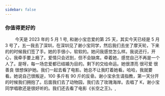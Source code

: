 ```yaml
---
sidebar: false
---
```


### 你值得更好的

&emsp; &emsp;今天是 2023 年的 5 月 1 号, 和谢小宝恋爱的第 25 天，其实今天已经是 5 月 3 号了，五一我去了深圳，在深圳见了谢小宝同学，然后我们去坐了摩天轮，下来的的时候我们签了手。她的手很小，软软的。她问我感觉怎么样。我说还行，开心，我牵手要上瘾了。爱情只会迟到，但不会缺席。牵着她，感觉自己不再是一个人了。是呀，每一场恋爱都已结婚为目的。剩下的交给命运。她很漂亮 很可爱 很善良 很想保护她。我们一起去看了电影。她总不让我盯着她看。哈哈，我就要看。她说自己很叛逆，100 多斤有 90 斤的反骨。谢小宝余生请指教，第一天分开的时候我们拥抱了。后面我们去了动物园，我们去了玫瑰海岸。去唱了 K，谢小宝同学唱歌还是很好听的。我们还去看了电影《长空之王》。,
&emsp; &emsp;
